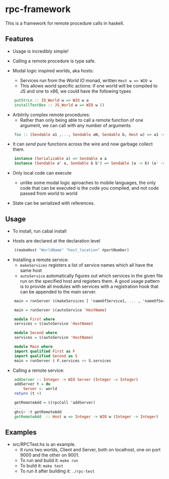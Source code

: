 rpc-framework
=============

This is a framework for remote procedure calls in haskell.

Features
--------
* Usage is incredibly simple!

* Calling a remote procedure is type safe.

* Modal logic inspired worlds, aka hosts:
    * Services run from the _World IO_ monad, written `Host w => WIO w`
    * This allows world specific actions: if one world will be compiled to JS and one to x86, we could have the following types

```haskell
    putStrLn :: IO_World w => WIO w a
    installTextBox :: JS_World w => WIO w ()
```

* Arbitrily complex remote procedures:
    * Rather than only being able to call a remote function of one argument, we can call with any number of arguments

```haskell
    foo :: (Sendable a1 ,..., Sendable aN, Sendable b, Host w) => a1 -> ... -> aN -> WIO w b
```

* It can _send_ _pure_ functions across the wire and now garbage collect them.

```haskell 
    instance (Serializable a) => Sendable a a
    instance (Sendable a' a, Sendable b b') => Sendable (a -> b) (a' -> IO b')
```

* Only local code can execute
    * unlike some modal logic aproaches to mobile languages, the only code that can be executed is the code you compiled, and not code passed from world to world

* State can be serialized with references.

Usage
-----

* To install, run cabal install

* Hosts are declared at the declaration level
```haskell
    $(makeHost "WorldName" "host_location" #portNumber)
```
* Installing a remote service: 
   * `makeServices` registers a list of service names which all have the same host 
   * `autoService` automatically figures out which services in the given file run on the specified host and registers them.  A good usage pattern is to provide all modules with services with a registration hook that can be appended to the main server.

```haskell
    main = runServer $(makeServices [ 'nameOfService1, ... , 'nameOfServiceN])
```

```haskell
    main = runServer $(autoService 'HostName)
```

```haskell
    module First where
    services = $(autoService 'HostName)

    module Second where
    services = $(autoService 'HostName)

    module Main where
    import qualified First as F
    import qualified Second as S
    main = runServer $ F.services >> S.services
```

* Calling a remote service:
```haskell
    addServer :: Integer -> WIO Server (Integer -> Integer)
    addServer t = do
        Server <- world
	return (t +)

    getRemoteAdd = $(rpcCall 'addServer)
    ...
    ghci> :t getRemoteAdd
    getRemoteAdd  :: Host w => Integer -> WIO w (Integer -> Integer)
```

Examples
--------

* src/RPCTest.hs is an example.  
    * It runs two worlds, Client and Server, both on localhost, one on port 9000 and the other on 9001.
    * To run and build it:  `make run`
    * To build it: `make test`
    * To run it after building it: `./rpc-test`




